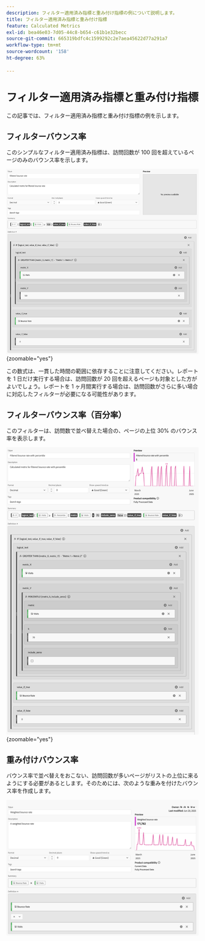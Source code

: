 ```yaml
---
description: フィルター適用済み指標と重み付け指標の例について説明します。
title: フィルター適用済み指標と重み付け指標
feature: Calculated Metrics
exl-id: bea46e03-7d05-44c8-b654-c61b1e32becc
source-git-commit: 665319bdfc4c1599292c2e7aea45622d77a291a7
workflow-type: tm+mt
source-wordcount: '158'
ht-degree: 63%

---
```


# フィルター適用済み指標と重み付け指標

この記事では、フィルター適用済み指標と重み付け指標の例を示します。

## フィルターバウンス率

このシンプルなフィルター適用済み指標は、訪問回数が 100 回を超えているページのみのバウンス率を示します。

![ フィルターバウンス率 ](assets/filtered-bounce-rate.png){zoomable="yes"}

この数式は、一貫した時間の範囲に依存することに注意してください。レポートを 1 日だけ実行する場合は、訪問回数が 20 回を超えるページも対象とした方がよいでしょう。レポートを 1 ヶ月間実行する場合は、訪問回数がさらに多い場合に対応したフィルターが必要になる可能性があります。

## フィルターバウンス率（百分率）

このフィルターは、訪問数で並べ替えた場合の、ページの上位 30% のバウンス率を表示します。

![ フィルターバウンス率（百分率を使用 ](assets/filtered-bounce-rate-with-percentile.png){zoomable="yes"}

## 重み付けバウンス率

バウンス率で並べ替えをおこない、訪問回数が多いページがリストの上位に来るようにする必要があるとします。そのためには、次のような重みを付けたバウンス率を作成します。

![](assets/weighted-bounce-rate.png)
